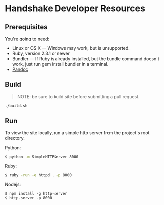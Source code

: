 # Handshake Developer Resources

## Prerequisites
You're going to need:
- Linux or OS X — Windows may work, but is unsupported.
- Ruby, version 2.3.1 or newer
- Bundler — If Ruby is already installed, but the bundle command doesn't work,
just run gem install bundler in a terminal.
- [Pandoc](https://pandoc.org/installing.html)

## Build
>NOTE: be sure to build site before submitting a pull request.
```
./build.sh
```

## Run
To view the site locally, run a simple http server from the project's root
directory.

Python:

```bash
$ python -m SimpleHTTPServer 8000
```

Ruby:
```bash
$ ruby -run -e httpd . -p 8000
```

Nodejs:
```
$ npm install -g http-server
$ http-server -p 8000
